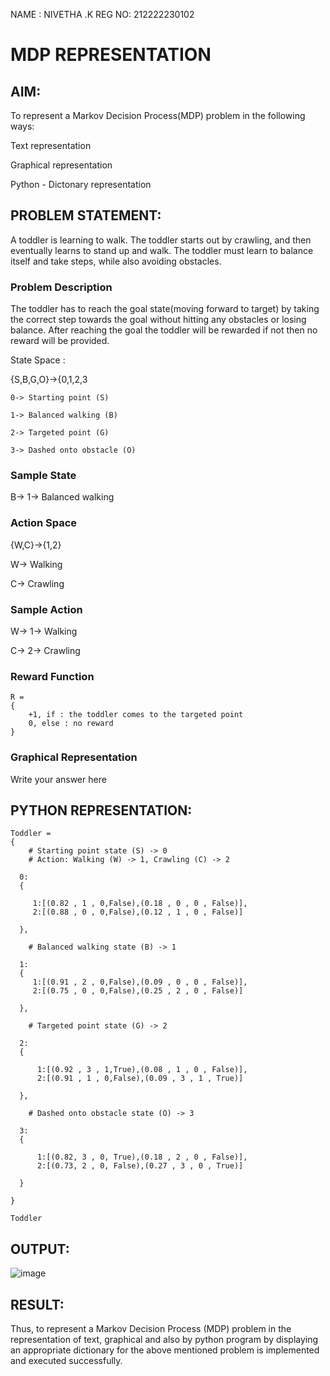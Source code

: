 NAME : NIVETHA .K
REG NO: 212222230102

# MDP REPRESENTATION

## AIM:
To represent a Markov Decision Process(MDP) problem in the following ways:

Text representation

Graphical representation

Python - Dictonary representation

## PROBLEM STATEMENT:

A toddler is learning to walk. The toddler starts out by crawling, and then eventually learns to stand up and walk. The toddler must learn to balance itself and take steps, while also avoiding obstacles.

### Problem Description
The toddler has to reach the goal state(moving forward to target) by taking the correct step towards the goal without hitting any obstacles or losing balance. After reaching the goal the toddler will be rewarded if not then no reward will be provided.

State Space :

{S,B,G,O}->{0,1,2,3
```
0-> Starting point (S)
  
1-> Balanced walking (B)
  
2-> Targeted point (G)

3-> Dashed onto obstacle (O)
```
### Sample State

B-> 1-> Balanced walking

### Action Space

{W,C}->{1,2}

W-> Walking

C-> Crawling

### Sample Action

W-> 1-> Walking

C-> 2-> Crawling

### Reward Function
```
R =
{
    +1, if : the toddler comes to the targeted point
    0, else : no reward
}
```

### Graphical Representation
Write your answer here

## PYTHON REPRESENTATION:

```
Toddler =
{ 
    # Starting point state (S) -> 0
    # Action: Walking (W) -> 1, Crawling (C) -> 2

  0:
  {

     1:[(0.82 , 1 , 0,False),(0.18 , 0 , 0 , False)],
     2:[(0.88 , 0 , 0,False),(0.12 , 1 , 0 , False)]

  },

    # Balanced walking state (B) -> 1

  1:
  {
     1:[(0.91 , 2 , 0,False),(0.09 , 0 , 0 , False)],
     2:[(0.75 , 0 , 0,False),(0.25 , 2 , 0 , False)]

  },

    # Targeted point state (G) -> 2

  2:
  {

      1:[(0.92 , 3 , 1,True),(0.08 , 1 , 0 , False)],
      2:[(0.91 , 1 , 0,False),(0.09 , 3 , 1 , True)]

  },

    # Dashed onto obstacle state (O) -> 3

  3:
  {

      1:[(0.82, 3 , 0, True),(0.18 , 2 , 0 , False)],
      2:[(0.73, 2 , 0, False),(0.27 , 3 , 0 , True)]

  }

}

Toddler
```

## OUTPUT:

![image](https://github.com/NivethaKumar30/mdp-representation/assets/119559844/157c30a4-976b-4472-b016-45c7b941ebbf)


## RESULT:

Thus, to represent a Markov Decision Process (MDP) problem in the representation of text, graphical and also by python program by displaying an appropriate dictionary for the above mentioned problem is implemented and executed successfully.


